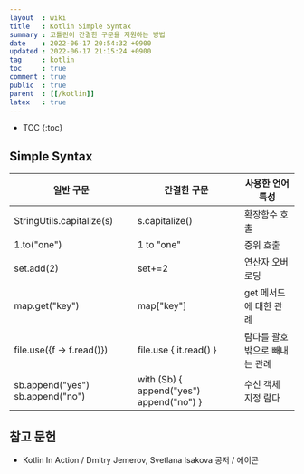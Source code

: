 ```yaml
---
layout  : wiki
title   : Kotlin Simple Syntax
summary : 코틀린이 간결한 구문을 지원하는 방법
date    : 2022-06-17 20:54:32 +0900
updated : 2022-06-17 21:15:24 +0900
tag     : kotlin
toc     : true
comment : true
public  : true
parent  : [[/kotlin]]
latex   : true
---
```

* TOC
{:toc}

## Simple Syntax

|일반 구문   |간결한 구문         |사용한 언어 특성     |
|------------|--------------------|---------------------|
|StringUtils.capitalize(s)| s.capitalize()| 확장함수 호출|
|1.to("one")| 1 to "one" | 중위 호출|
|set.add(2)|set+=2|연산자 오버로딩|
|map.get("key")|map["key"]|get 메서드에 대한 관례|
|file.use({f -> f.read()})|file.use { it.read() }|람다를 괄호 밖으로 빼내는 관례|
|sb.append("yes") sb.append("no")|with (Sb) { append("yes") append("no") } |수신 객체 지정 람다|

## 참고 문헌

- Kotlin In Action / Dmitry Jemerov, Svetlana Isakova 공저 / 에이콘